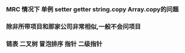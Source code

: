 ### MRC 情况下 单例 setter getter  string.copy Array.copy的问题

### 除非所带项目和那家公司非常相似,一般不会问项目

### 链表 二叉树 冒泡排序 指针 二级指针